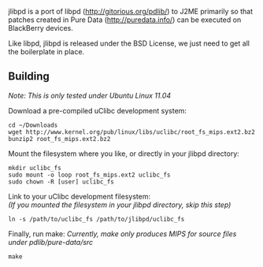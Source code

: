 jlibpd is a port of libpd (http://gitorious.org/pdlib/) to J2ME
primarily so that patches created in Pure Data (http://puredata.info/) can be executed on BlackBerry devices.

Like libpd, jlibpd is released under the BSD License, we just need to
get all the boilerplate in place. 

## Building
*Note: This is only tested under Ubuntu Linux 11.04*

Download a pre-compiled uClibc development system:

    cd ~/Downloads
    wget http://www.kernel.org/pub/linux/libs/uclibc/root_fs_mips.ext2.bz2
    bunzip2 root_fs_mips.ext2.bz2

Mount the filesystem where you like, or directly in your jlibpd directory:

    mkdir uclibc_fs
    sudo mount -o loop root_fs_mips.ext2 uclibc_fs
    sudo chown -R [user] uclibc_fs

Link to your uClibc development filesystem:  
*(If you mounted the filesystem in your jlibpd directory, skip this step)*

    ln -s /path/to/uclibc_fs /path/to/jlibpd/uclibc_fs

Finally, run make:
*Currently, make only produces MIPS for source files under pdlib/pure-data/src*

    make
